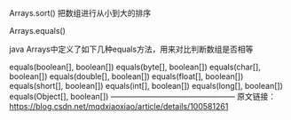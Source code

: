 Arrays.sort() 把数组进行从小到大的排序

Arrays.equals() 

java Arrays中定义了如下几种equals方法，用来对比判断数组是否相等

equals(boolean[], boolean[])
equals(byte[], boolean[])
equals(char[], boolean[])
equals(double[], boolean[])
equals(float[], boolean[])
equals(short[], boolean[])
equals(int[], boolean[])
equals(long[], boolean[])
equals(Object[], boolean[])
————————————————
原文链接：https://blog.csdn.net/mqdxiaoxiao/article/details/100581261